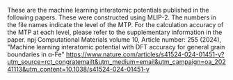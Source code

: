 These are the machine learning interatomic potentials published in the following papers. These were constructed using MLIP-2. The numbers in the file names indicate the level of the MTP. For the calculation accuracy of the MTP at each level, please refer to the supplementary information in the paper.
npj Computational Materials volume 10, Article number: 255 (2024), "Machine learning interatomic potential with DFT accuracy for general grain boundaries in α-Fe"
https://www.nature.com/articles/s41524-024-01451-y?utm_source=rct_congratemailt&utm_medium=email&utm_campaign=oa_20241113&utm_content=10.1038/s41524-024-01451-y
